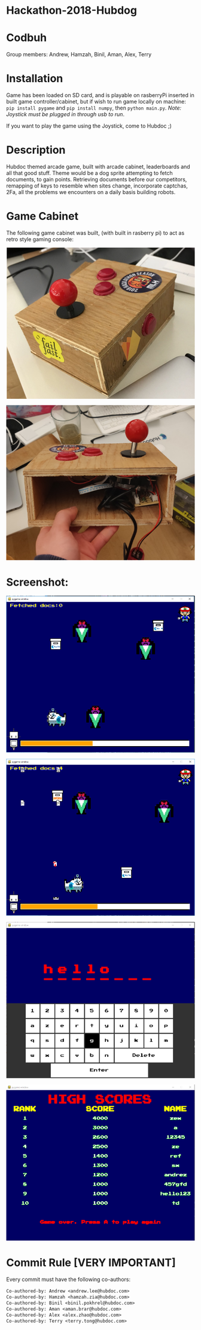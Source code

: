 # Hackathon-2018-Hubdog

# Codbuh
Group members: Andrew, Hamzah, Binil, Aman, Alex, Terry

# Installation
Game has been loaded on SD card, and is playable on rasberryPi inserted in built game controller/cabinet, but if wish to run game locally on machine: `pip install pygame` and `pip install numpy`, then `python main.py`. *Note: Joystick must be plugged in through usb to run*.

If you want to play the game using the Joystick, come to Hubdoc ;)

# Description
Hubdoc themed arcade game, built with arcade cabinet, leaderboards and all that good stuff. Theme would be a dog sprite attempting to fetch documents, to gain points. Retrieving documents before our competitors, remapping of keys to resemble when sites change, incorporate captchas, 2Fa, all the problems we encounters on a daily basis building robots.

# Game Cabinet
The following game cabinet was built, (with built in rasberry pi) to act as retro style gaming console:

![Alt text](/screenshot/controller.PNG)

![Alt text](/screenshot/controller2.PNG)

# Screenshot:
![Alt text](/screenshot/gameplay.PNG)

![Alt text](/screenshot/gameplay2.PNG)

![Alt text](/screenshot/keyboard.PNG)

![Alt text](/screenshot/leaderboard.PNG)


# Commit Rule [VERY IMPORTANT]

Every commit must have the following co-authors:
```
Co-authored-by: Andrew <andrew.lee@hubdoc.com>
Co-authored-by: Hamzah <hamzah.zia@hubdoc.com>
Co-authored-by: Binil <binil.pokhrel@hubdoc.com>
Co-authored-by: Aman <aman.brar@hubdoc.com>
Co-authored-by: Alex <alex.zhao@hubdoc.com>
Co-authored-by: Terry <terry.tong@hubdoc.com>
```
